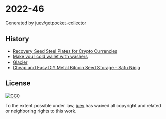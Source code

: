 # 2022-46

Generated by [juev/getpocket-collector](https://github.com/juev/getpocket-collector)

## History

- [Recovery Seed Steel Plates for Crypto Currencies](http://bulletproofbitcoin.com)
- [Make your cold wallet with washers](https://blockmit.com/english/guides/diy/make-cold-wallet-washers)
- [Glacier](https://glacierprotocol.org)
- [Cheap and Easy DIY Metal Bitcoin Seed Storage – Safu Ninja](https://safu.ninja)

## License

[![CC0](https://mirrors.creativecommons.org/presskit/buttons/88x31/svg/cc-zero.svg)](https://creativecommons.org/publicdomain/zero/1.0/)

To the extent possible under law, [juev](https://github.com/juev) has waived all copyright and related or neighboring rights to this work.
